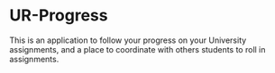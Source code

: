 # UR-Progress
This is an application to follow your progress on your University assignments, and a place to coordinate with others students to roll in assignments.
